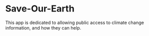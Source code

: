 # Save-Our-Earth
This app is dedicated to allowing public access to climate change information, and how they can help. 
